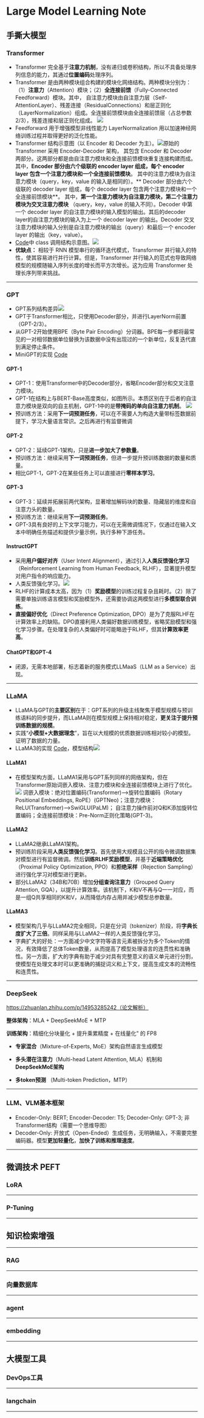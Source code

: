 # Large Model Learning Note

## 手撕大模型

### Transformer

- Transformer 完全基于**注意力机制**，没有递归或卷积结构，所以不具备处理序列信息的能力，其通过**位置编码**处理序列。
- Transformer 是由两种模块组合构建的模块化网络结构。两种模块分别为：（1）**注意力**（Attention）模块；（2）**全连接前馈**（Fully-Connected Feedforward）模块。其中，
自注意力模块由自注意力层（Self-AttentionLayer）、残差连接（ResidualConnections）和层正则化（LayerNormalization）组成。全连接前馈模块由全连接前馈层（占总参数2/3），残差连接和层正则化组成。
![](Fig/Transformer模块结构.png)
- Feedforward 用于增强模型非线性能力 LayerNormalization 用以加速神经网络训练过程并取得更好的泛化性能。
- Transformer 结构示意图（以 Encoder 和 Decoder 为主）。![](Fig/Transformer结构示意图.JPG)原始的 Transformer 采用 Encoder-Decoder 架构，
其包含 Encoder 和 Decoder 两部分。这两部分都是由自注意力模块和全连接前馈模块重复连接构建而成。
其中，**Encoder 部分由六个级联的 encoder layer 组成，每个 encoder layer 包含一个注意力模块和一个全连接前馈模块**。
其中的注意力模块为自注意力模块（query，key，value 的输入是相同的）。** Decoder 部分由六个级联的
decoder layer 组成，每个 decoder layer 包含两个注意力模块和一个全连接前馈模块**。
其中，**第一个注意力模块为自注意力模块，第二个注意力模块为交叉注意力模块**
（query，key，value 的输入不同）。Decoder 中第一个 decoder layer 的自注意力模块的输入模型的输出。其后的decoder layer的自注意力模块的输入为上一个 decoder
layer 的输出。Decoder 交叉注意力模块的输入分别是自注意力模块的输出（query）和最后一个 encoder layer 的输出（key，value）。
- [Code](../LapCode/Transformer/)中 class 调用结构示意图。![](Fig/Transformer代码class层级.JPG)
- **优缺点：** 相较于 RNN 模型串行的循环迭代模式，Transformer 并行输入的特性，使其容易进行并行计算。但是，Transformer 并行输入的范式也导致网络模型的规模随输入序列长度的增长而平方次增长。这为应用 Transformer 处理长序列带来挑战。
---

### GPT
- GPT系列结构差异![](Fig/GPT系列结构差异.png)
- GPT于Transformer相比，只使用Decoder部分，并进行LayerNorm前置（GPT-2/3）。
- 从GPT-2开始使用BPE（Byte Pair Encoding）分词器。BPE每一步都将最常见的一对相邻数据单位替换为该数据中没有出现过的一个新单位，反复迭代直到满足停止条件。
- MiniGPT的实现 [Code](../LapCode/MiniGPT/)

#### GPT-1
- GPT-1：使用Transformer中的Decoder部分，省略Encoder部分和交叉注意力模块。
- GPT-1在结构上与BERT-Base高度类似，如图所示。本质区别在于后者的自注意力模块是双向的自主机制，GPT-1中的是**带掩码的单向自注意力机制**。
![](Fig/BERT-Base和GPT-1模型.JPG)
- 预训练方法：采用**下一词预测任务**，可以在不需要人为构造大量带标签数据前提下，学习大量语言常识。之后再进行有监督微调

#### GPT-2
- GPT-2：延续GPT-1架构，只是**进一步加大了参数量**。
- 预训练方法：继续采用**下一词预测任务**，但进一步提升预训练数据的数量和质量。 
- 相比GPT-1，GPT-2在某些任务上可以直接进行**零样本学习**。

#### GPT-3
- GPT-3：延续并拓展前两代架构，显著增加解码块的数量、隐藏层的维度和自注意力头的数量。
- 预训练方法：继续采用**下一词预测任务**。
- GPT-3具有良好的上下文学习能力，可以在无需微调情况下，仅通过在输入文本中明确任务描述和提供少量示例，执行多种下游任务。

#### InstructGPT
- 采用**用户偏好对齐**（User Intent Alignment），通过引入**人类反馈强化学习**（Reinforcement Learning from Human Feedback, RLHF），显著提升模型对用户指令的响应能力。
- 人类反馈强化学习。![](Fig/人类反馈强化学习（RLHF）过程.JPG)
- RLHF的计算成本太高，因为（1）**奖励模型**的训练过程复杂且耗时。（2）除了需要单独训练语言模型和奖励模型外，还需要协调这两模型进行**多模型联合训练**。
- **直接偏好优化**（Direct Preference Optimization, DPO）是为了克服RLHF在计算效率上的缺陷。DPO直接利用人类偏好数据训练模型，省略奖励模型和强化学习步骤。在处理复杂的人类偏好时可能略逊于RLHF，但其**计算效率更高**。

#### ChatGPT和GPT-4
- 闭源，无需本地部署，标志着新的服务模式LLMaaS（LLM as a Service）出现。

---

### LLaMA

- LLaMA与GPT的**主要区别**在于：GPT系列的升级主线聚焦于模型规模与预训练语料的同步提升，而LLaMA则在模型规模上保持相对稳定，**更关注于提升预训练数据的规模**。
- 实践“**小模型+大数据理念**”，旨在以大规模的优质数据训练相对较小的模型。证明了数据的力量。
- LLaMA3的实现 [Code](../LapCode/LLaMA/)，模型结构![](Fig/LLaMA模型结构.png)

#### LLaMA1 
- 在模型架构方面，LLaMA1采用与GPT系列同样的网络架构，但在Transformer原始词嵌入模块、注意力模块和全连接前馈模块上进行了优化。![](Fig/LLaMA解码块架构与标准Transformer解码器架构对比.JPG)
词嵌入模块：绝对位置编码(Transformer)-->旋转位置编码（Rotary Positional Embeddings, RoPE）(GPTNeo)；注意力模块：ReLU(Transformer)-->SwiGLU(PaLM)；
自注意力操作前对Q和K添加旋转位置编码；全连接前馈模块：Pre-Norm正则化策略(GPT-3)。
#### LLaMA2
- LLaMA2继承LLaMA1架构。
- 预训练阶段采用**人类反馈强化学习**。首先使用大规模且公开的指令微调数据集对模型进行有监督微调。然后**训练RLHF奖励模型**，并基于**近端策略优化**（Proximal Policy Optimization, PPO）和**拒绝采样**（Rejection Sampling）进行强化学习对模型进行更新。
- 部分LLaMA2（34B和70B）增加**分组查询注意力**（Grouped Query Attention, GQA），以提升计算效率。该机制下，K和V不再与Q一一对应，而是一组Q共享相同的K和V，从而降低内存占用并减少模型总参数量。
#### LLaMA3
- 模型架构几乎与LLaMA2完全相同，只是在分词（tokenizer）阶段，将**字典长度扩大了三倍**。同样采用与LLaMA2一样的人类反馈强化学习。
- 字典扩大的好处：一方面减少中文字符等语言元素被拆分为多个Token的情况，有效降低了总体Token数量，从而提高了模型处理语言的连贯性和准确性。另一方面，扩大的字典有助于减少对具有完整意义的语义单元进行分割，使模型在处理文本时可以更准确的捕捉词义和上下文，提高生成文本的流畅性和连贯性。

---

### DeepSeek
https://zhuanlan.zhihu.com/p/14953285242（论文解析）

**整体架构**：MLA + DeepSeekMoE + MTP

**训练架构**：精细化分块量化 + 提升乘累精度 + 在线量化” 的 FP8 

- **专家混合**（Mixture-of-Experts, MoE）架构自然语言生成模型

- **多头潜在注意力**（Multi-head Latent Attention, MLA）机制和**DeepSeekMoE架构**
  
- **多token预测** （Multi-token Prediction，MTP）

---

### LLM、VLM基本框架

- Encoder-Only: BERT; Encoder-Decoder: T5; Decoder-Only: GPT-3; 非Transformer结构（需要一个思维导图）
- Decoder-Only: 开放式（Open-Ended）生成任务，无明确输入，不需要完整编码器。模型**更加轻量化**，**加快了训练和推理速度**。
---

## 微调技术 PEFT

### LoRA

---

### P-Tuning

---

## 知识检索增强

--- 

### RAG

---


### 向量数据库

---


### agent

---

### embedding

---


## 大模型工具


### DevOps工具

---

###  langchain

---
